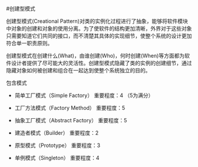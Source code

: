#创建型模式

创建型模式(Creational Pattern)对类的实例化过程进行了抽象，能够将软件模块中对象的创建和对象的使用分离。为了使软件的结构更加清晰，外界对于这些对象只需要知道它们共同的接口，而不清楚其具体的实现细节，使整个系统的设计更加符合单一职责原则。

创建型模式在创建什么(What)，由谁创建(Who)，何时创建(When)等方面都为软件设计者提供了尽可能大的灵活性。创建型模式隐藏了类的实例的创建细节，通过隐藏对象如何被创建和组合在一起达到使整个系统独立的目的。

包含模式

* 简单工厂模式（Simple Factory）
重要程度：4 （5为满分）

* 工厂方法模式（Factory Method）
重要程度：5

* 抽象工厂模式（Abstract Factory）
重要程度：5

* 建造者模式（Builder）
重要程度：2

* 原型模式（Prototype）
重要程度：3

* 单例模式（Singleton）
重要程度：4